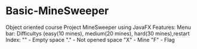# Basic-MineSweeper
Object oriented course Project MineSweeper using JavaFX
Features:
  Menu bar: Difficultys (easy(10 mines), medium(20 mines), hard(30 mines),restart
  Index:
  ""  - Empty space
  "." - Not opened space
  "X" - Mine
  "F" - Flag
